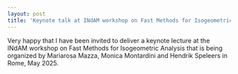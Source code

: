 ```yaml
---
layout: post
title: 'Keynote talk at INdAM workshop on Fast Methods for Isogeometric Analysis'
---
```


Very happy that I have been invited to deliver a keynote lecture at the INdAM workshop on Fast Methods for Isogeometric Analysis that is being organized by Mariarosa Mazza, Monica Montardini and Hendrik Speleers in Rome, May 2025.
